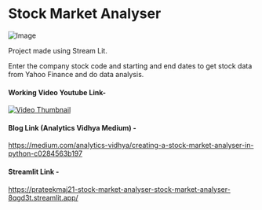 # Stock Market Analyser
![Image](https://github.com/prateekmaj21/Stock-Market-Analyzer/blob/master/STOCK.png)

Project made using Stream Lit.

Enter the company stock code and starting and end dates to get stock data from Yahoo Finance and do data analysis.

#### Working Video Youtube Link- 

[![Video Thumbnail](https://img.youtube.com/vi/kgOGnVr7veE/0.jpg)](https://www.youtube.com/watch?v=kgOGnVr7veE)



#### Blog Link (Analytics Vidhya Medium) - 
https://medium.com/analytics-vidhya/creating-a-stock-market-analyser-in-python-c0284563b197

#### Streamlit Link -
https://prateekmaj21-stock-market-analyser-stock-market-analyser-8qgd3t.streamlit.app/
